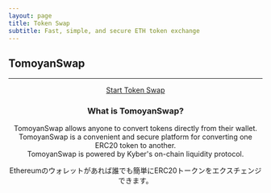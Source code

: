 ```yaml
---
layout: page
title: Token Swap
subtitle: Fast, simple, and secure ETH token exchange
---
```


<h2>TomoyanSwap</h2><hr/>
<center>
    <!-- This is the 'Swap tokens' button, place it anywhere on your webpage -->
    <a href='https://widget.kyber.network/v0.7.5/?type=swap&mode=popup&lang=en&defaultPair=ETH_DAI&callback=https%3A%2F%2Fkyberpay-sample.knstats.com%2Fcallback&paramForwarding=false&network=mainnet&commissionId=0xb254cEEE734F3B3372fb43359294C54391a66f2E&theme=theme-ocean'
    class='kyber-widget-button theme-ocean theme-supported' name='KyberWidget - Powered by KyberNetwork' title='Pay with tokens'
    target='_blank'>Start Token Swap</a>
    <h3>What is TomoyanSwap?</h3>
    <p>
        TomoyanSwap allows anyone to convert tokens directly from their wallet.
        TomoyanSwap is a convenient and secure platform for converting one ERC20 token to another.<br>
        TomoyanSwap is powered by Kyber's on-chain liquidity protocol.
    </p>
    <p>Ethereumのウォレットがあれば誰でも簡単にERC20トークンをエクスチェンジできます。</p>
</center>
